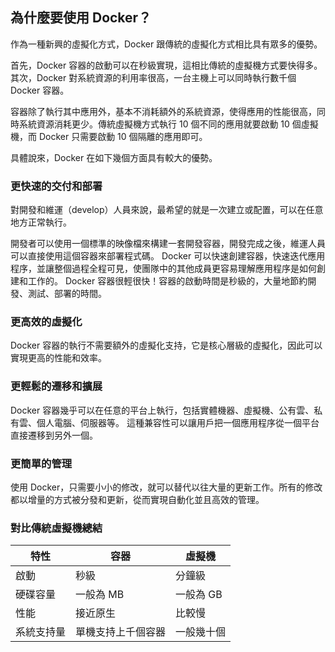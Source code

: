 ## 為什麼要使用 Docker？
作為一種新興的虛擬化方式，Docker 跟傳統的虛擬化方式相比具有眾多的優勢。

首先，Docker 容器的啟動可以在秒級實現，這相比傳統的虛擬機方式要快得多。
其次，Docker 對系統資源的利用率很高，一台主機上可以同時執行數千個 Docker 容器。

容器除了執行其中應用外，基本不消耗額外的系統資源，使得應用的性能很高，同時系統資源消耗更少。傳統虛擬機方式執行 10 個不同的應用就要啟動 10 個虛擬機，而 Docker 只需要啟動 10 個隔離的應用即可。

具體說來，Docker 在如下幾個方面具有較大的優勢。

### 更快速的交付和部署
對開發和維運（develop）人員來說，最希望的就是一次建立或配置，可以在任意地方正常執行。

開發者可以使用一個標準的映像檔來構建一套開發容器，開發完成之後，維運人員可以直接使用這個容器來部署程式碼。
Docker 可以快速創建容器，快速迭代應用程序，並讓整個過程全程可見，使團隊中的其他成員更容易理解應用程序是如何創建和工作的。
Docker 容器很輕很快！容器的啟動時間是秒級的，大量地節約開發、測試、部署的時間。

### 更高效的虛擬化
Docker 容器的執行不需要額外的虛擬化支持，它是核心層級的虛擬化，因此可以實現更高的性能和效率。

### 更輕鬆的遷移和擴展

Docker 容器幾乎可以在任意的平台上執行，包括實體機器、虛擬機、公有雲、私有雲、個人電腦、伺服器等。
這種兼容性可以讓用戶把一個應用程序從一個平台直接遷移到另外一個。

### 更簡單的管理
使用 Docker，只需要小小的修改，就可以替代以往大量的更新工作。所有的修改都以增量的方式被分發和更新，從而實現自動化並且高效的管理。

### 對比傳統虛擬機總結

| 特性 | 容器 | 虛擬機 |
| ---- | ---- | ------ |
| 啟動 | 秒級 | 分鐘級 |
| 硬碟容量 | 一般為 MB | 一般為 GB |
| 性能 | 接近原生 | 比較慢 |
| 系統支持量 | 單機支持上千個容器 | 一般幾十個 |

